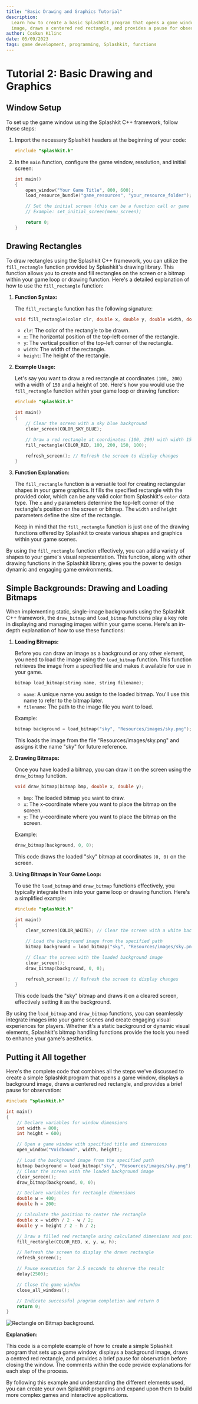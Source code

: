 ```yaml
---
title: "Basic Drawing and Graphics Tutorial"
description:
  Learn how to create a basic SplashKit program that opens a game window, displays a background
  image, draws a centered red rectangle, and provides a pause for observation.
author: Coskun Kilinc
date: 05/09/2023
tags: game development, programming, Splashkit, functions
---
```


# Tutorial 2: Basic Drawing and Graphics

## Window Setup

To set up the game window using the Splashkit C++ framework, follow these steps:

1. Import the necessary Splashkit headers at the beginning of your code:

   ```cpp
   #include "splashkit.h"
   ```

1. In the `main` function, configure the game window, resolution, and initial screen:

   ```cpp
   int main()
   {
       open_window("Your Game Title", 800, 600);
       load_resource_bundle("game_resources", "your_resource_folder");

       // Set the initial screen (this can be a function call or game loop)
       // Example: set_initial_screen(menu_screen);

       return 0;
   }
   ```

## Drawing Rectangles

To draw rectangles using the Splashkit C++ framework, you can utilize the `fill_rectangle` function
provided by Splashkit's drawing library. This function allows you to create and fill rectangles on
the screen or a bitmap within your game loop or drawing function. Here's a detailed explanation of
how to use the `fill_rectangle` function:

1. **Function Syntax:**

   The `fill_rectangle` function has the following signature:

   ```cpp
   void fill_rectangle(color clr, double x, double y, double width, double height);
   ```

   - `clr`: The color of the rectangle to be drawn.
   - `x`: The horizontal position of the top-left corner of the rectangle.
   - `y`: The vertical position of the top-left corner of the rectangle.
   - `width`: The width of the rectangle.
   - `height`: The height of the rectangle.

1. **Example Usage:**

   Let's say you want to draw a red rectangle at coordinates `(100, 200)` with a width of `150` and
   a height of `100`. Here's how you would use the `fill_rectangle` function within your game loop
   or drawing function:

   ```cpp
   #include "splashkit.h"

   int main()
   {
       // Clear the screen with a sky blue background
       clear_screen(COLOR_SKY_BLUE);

       // Draw a red rectangle at coordinates (100, 200) with width 150 and height 100
       fill_rectangle(COLOR_RED, 100, 200, 150, 100);

       refresh_screen(); // Refresh the screen to display changes
   }
   ```

1. **Function Explanation:**

   The `fill_rectangle` function is a versatile tool for creating rectangular shapes in your game
   graphics. It fills the specified rectangle with the provided color, which can be any valid color
   from Splashkit's `color` data type. The `x` and `y` parameters determine the top-left corner of
   the rectangle's position on the screen or bitmap. The `width` and `height` parameters define the
   size of the rectangle.

   Keep in mind that the `fill_rectangle` function is just one of the drawing functions offered by
   Splashkit to create various shapes and graphics within your game scenes.

By using the `fill_rectangle` function effectively, you can add a variety of shapes to your game's
visual representation. This function, along with other drawing functions in the Splashkit library,
gives you the power to design dynamic and engaging game environments.

## Simple Backgrounds: Drawing and Loading Bitmaps

When implementing static, single-image backgrounds using the Splashkit C++ framework, the
`draw_bitmap` and `load_bitmap` functions play a key role in displaying and managing images within
your game scene. Here's an in-depth explanation of how to use these functions:

1. **Loading Bitmaps:**

   Before you can draw an image as a background or any other element, you need to load the image
   using the `load_bitmap` function. This function retrieves the image from a specified file and
   makes it available for use in your game.

   ```cpp
   bitmap load_bitmap(string name, string filename);
   ```

   - `name`: A unique name you assign to the loaded bitmap. You'll use this name to refer to the
     bitmap later.
   - `filename`: The path to the image file you want to load.

   Example:

   ```cpp
   bitmap background = load_bitmap("sky", "Resources/images/sky.png");
   ```

   This loads the image from the file "Resources/images/sky.png" and assigns it the name "sky" for
   future reference.

1. **Drawing Bitmaps:**

   Once you have loaded a bitmap, you can draw it on the screen using the `draw_bitmap` function.

   ```cpp
   void draw_bitmap(bitmap bmp, double x, double y);
   ```

   - `bmp`: The loaded bitmap you want to draw.
   - `x`: The x-coordinate where you want to place the bitmap on the screen.
   - `y`: The y-coordinate where you want to place the bitmap on the screen.

   Example:

   ```cpp
   draw_bitmap(background, 0, 0);
   ```

   This code draws the loaded "sky" bitmap at coordinates `(0, 0)` on the screen.

1. **Using Bitmaps in Your Game Loop:**

   To use the `load_bitmap` and `draw_bitmap` functions effectively, you typically integrate them
   into your game loop or drawing function. Here's a simplified example:

   ```cpp
   #include "splashkit.h"

   int main()
   {
       clear_screen(COLOR_WHITE); // Clear the screen with a white background

       // Load the background image from the specified path
       bitmap background = load_bitmap("sky", "Resources/images/sky.png");

       // Clear the screen with the loaded background image
       clear_screen();
       draw_bitmap(background, 0, 0);

       refresh_screen(); // Refresh the screen to display changes
   }
   ```

   This code loads the "sky" bitmap and draws it on a cleared screen, effectively setting it as the
   background.

By using the `load_bitmap` and `draw_bitmap` functions, you can seamlessly integrate images into
your game scenes and create engaging visual experiences for players. Whether it's a static
background or dynamic visual elements, Splashkit's bitmap handling functions provide the tools you
need to enhance your game's aesthetics.

## Putting it All together

Here's the complete code that combines all the steps we've discussed to create a simple Splashkit
program that opens a game window, displays a background image, draws a centered red rectangle, and
provides a brief pause for observation:

```cpp
#include "splashkit.h"

int main()
{
    // Declare variables for window dimensions
    int width = 800;
    int height = 600;

    // Open a game window with specified title and dimensions
    open_window("Voidbound", width, height);

    // Load the background image from the specified path
    bitmap background = load_bitmap("sky", "Resources/images/sky.png");
    // Clear the screen with the loaded background image
    clear_screen();
    draw_bitmap(background, 0, 0);

    // Declare variables for rectangle dimensions
    double w = 400;
    double h = 200;

    // Calculate the position to center the rectangle
    double x = width / 2 - w / 2;
    double y = height / 2 - h / 2;

    // Draw a filled red rectangle using calculated dimensions and position
    fill_rectangle(COLOR_RED, x, y, w, h);

    // Refresh the screen to display the drawn rectangle
    refresh_screen();

    // Pause execution for 2.5 seconds to observe the result
    delay(2500);

    // Close the game window
    close_all_windows();

    // Indicate successful program completion and return 0
    return 0;
}
```

![Rectangle on Bitmap background.](rectangle_on_bitmap.png)

**Explanation:**

This code is a complete example of how to create a simple Splashkit program that sets up a game
window, displays a background image, draws a centred red rectangle, and provides a brief pause for
observation before closing the window. The comments within the code provide explanations for each
step of the process.

By following this example and understanding the different elements used, you can create your own
Splashkit programs and expand upon them to build more complex games and interactive applications.
